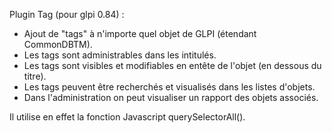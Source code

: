 Plugin Tag (pour glpi 0.84) :
* Ajout de "tags" à n'importe quel objet de GLPI (étendant CommonDBTM).
* Les tags sont administrables dans les intitulés.
* Les tags sont visibles et modifiables en entête de l'objet (en dessous du titre).
* Les tags peuvent être recherchés et visualisés dans les listes d'objets.
* Dans l'administration on peut visualiser un rapport des objets associés.

Il utilise en effet la fonction Javascript querySelectorAll().
